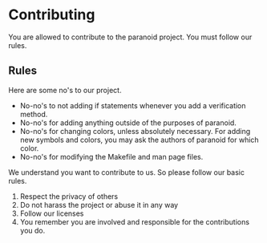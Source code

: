 # Contributing
You are allowed to contribute to the paranoid project. You must follow our rules.

## Rules
Here are some no's to our project.

- No-no's to not adding if statements whenever you add a verification method.
- No-no's for adding anything outside of the purposes of paranoid.
- No-no's for changing colors, unless absolutely necessary. For adding new symbols and colors, you may ask the authors of paranoid for which color. 
- No-no's for modifying the Makefile and man page files.

We understand you want to contribute to us. So please follow our basic rules.

1. Respect the privacy of others
2. Do not harass the project or abuse it in any way
3. Follow our licenses
4. You remember you are involved and responsible for the contributions you do.
